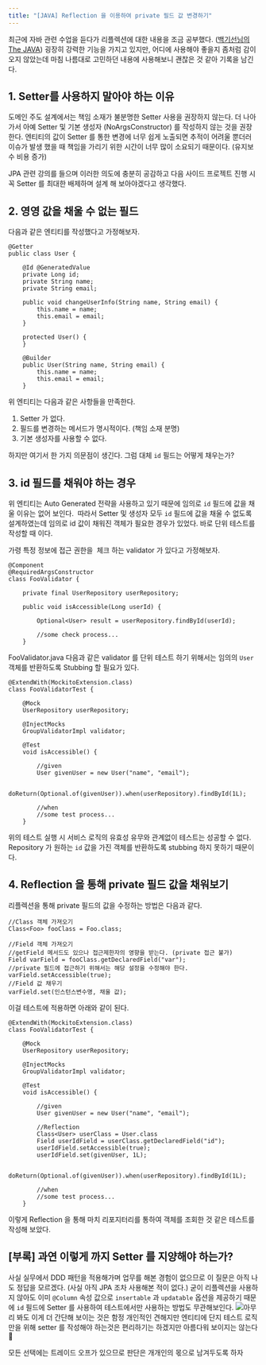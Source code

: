 ```yaml
---
title: "[JAVA] Reflection 을 이용하여 private 필드 값 변경하기"
---
```


최근에 자바 관련 수업을 듣다가 리플렉션에 대한 내용을 조금 공부했다. ([백기선님의 The JAVA](https://www.inflearn.com/course/the-java-code-manipulation/dashboard)) 굉장히 강력한 기능을 가지고 있지만, 어디에 사용해야 좋을지 좀처럼 감이 오지 않았는데 마침 나름대로 고민하던 내용에 사용해보니 괜찮은 것 같아 기록을 남긴다.

## 1. Setter를 사용하지 말아야 하는 이유

도메인 주도 설계에서는 책임 소재가 불분명한 Setter 사용을 권장하지 않는다. 더 나아가서 아예 Setter 및 기본 생성자 (NoArgsConstructor) 를 작성하지 않는 것을 권장한다. 엔티티의 값이 Setter 를 통한 변경에 너무 쉽게 노출되면 추적이 어려울 뿐더러 이슈가 발생 했을 때 책임을 가리기 위한 시간이 너무 많이 소요되기 때문이다. (유지보수 비용 증가) 

JPA 관련 강의를 들으며 이러한 의도에 충분히 공감하고 다음 사이드 프로젝트 진행 시 꼭 Setter 를 최대한 배제하며 설계 해 보아야겠다고 생각했다.

## 2. 영영 값을 채울 수 없는 필드

다음과 같은 엔티티를 작성했다고 가정해보자.

    @Getter
    public class User {
    	
        @Id @GeneratedValue
        private Long id;
        private String name;
        private String email;
        
        public void changeUserInfo(String name, String email) {
        	this.name = name;
            this.email = email;
    	}
        
        protected User() {
        }
        
        @Builder
        public User(String name, String email) {
        	this.name = name;
            this.email = email;
    	}

위 엔티티는 다음과 같은 사항들을 만족한다.

1. Setter 가 없다.
2. 필드를 변경하는 메서드가 명시적이다. (책임 소재 분명)
3. 기본 생성자를 사용할 수 없다. 

하지만 여기서 한 가지 의문점이 생긴다. 그럼 대체 `id` 필드는 어떻게 채우는가?

## 3. id 필드를 채워야 하는 경우

위 엔티티는 Auto Generated 전략을 사용하고 있기 때문에 임의로 `id` 필드에 값을 채울 이유는 없어 보인다.  따라서 Setter 및 생성자 모두 `id` 필드에 값을 채울 수 없도록 설계하였는데 임의로 id 값이 채워진 객체가 필요한 경우가 있었다. 바로 단위 테스트를 작성할 때 이다.

가령 특정 정보에 접근 권한을  체크 하는 validator 가 있다고 가정해보자.

    @Component
    @RequiredArgsConstructor
    class FooValidator {
    	
        private final UserRepository userRepository;
        
        public void isAccessible(Long userId) {
        	
            Optional<User> result = userRepository.findById(userId);
            
            //some check process...
        }
        

FooValidator.java
다음과 같은 validator 를 단위 테스트 하기 위해서는 임의의 `User` 객체를 반환하도록 Stubbing 할 필요가 있다.

    @ExtendWith(MockitoExtension.class)
    class FooValidatorTest {
    
        @Mock
        UserRepository userRepository;
    
        @InjectMocks
        GroupValidatorImpl validator;
    
        @Test
        void isAccessible() {
        
        	//given
            User givenUser = new User("name", "email");
            
            doReturn(Optional.of(givenUser)).when(userRepository).findById(1L);
            
            //when
            //some test process...
        }

위의 테스트 실행 시 서비스 로직의 유효성 유무와 관계없이 테스트는 성공할 수 없다. Repository 가 원하는 `id` 값을 가진 객체를 반환하도록 stubbing 하지 못하기 때문이다.

## 4. Reflection 을 통해 private 필드 값을 채워보기

리플렉션을 통해 private 필드의 값을 수정하는 방법은 다음과 같다. 

    //Class 객체 가져오기
    Class<Foo> fooClass = Foo.class;
    
    //Field 객체 가져오기
    //getField 메서드도 있으나 접근제한자의 영향을 받는다. (private 접근 불가)
    Field varField = fooClass.getDeclaredField("var");
    //private 필드에 접근하기 위해서는 해당 설정을 수정해야 한다.
    varField.setAccessible(true);
    //Field 값 채우기
    varField.set(인스턴스변수명, 채울 값);

이걸 테스트에 적용하면 아래와 같이 된다.

    @ExtendWith(MockitoExtension.class)
    class FooValidatorTest {
    
        @Mock
        UserRepository userRepository;
    
        @InjectMocks
        GroupValidatorImpl validator;
    
        @Test
        void isAccessible() {
        
        	//given
            User givenUser = new User("name", "email");
            
            //Reflection
    		Class<User> userClass = User.class
            Field userIdField = userClass.getDeclaredField("id");
            userIdField.setAccessible(true);
            userIdField.set(givenUser, 1L);
            
            doReturn(Optional.of(givenUser)).when(userRepository).findById(1L);
            
            //when
            //some test process...
        }

이렇게 Reflection 을 통해 마치 리포지터리를 통하여 객체를 조회한 것 같은 테스트를 작성해 보았다.

## [부록] 과연 이렇게 까지 Setter 를 지양해야 하는가?

사실 실무에서 DDD 패턴을 적용해가며 업무를 해본 경험이 없으므로 이 질문은 아직 나도 정답을 모르겠다. (사실 아직 JPA 조차 사용해본 적이 없다.) 굳이 리플렉션을 사용하지 않아도 이미 `@Column` 속성 값으로 `insertable` 과 `updatable` 옵션을 제공하기 때문에 `id` 필드에 Setter 를 사용하여 테스트에서만 사용하는 방법도 무관해보인다.
![](__GHOST_URL__/content/images/2022/09/image-18.png)아무리 봐도 이게 더 간단해 보이는 것은 함정
개인적인 견해지만 엔티티에 단지 테스트 로직만을 위해 setter 를 작성해야 하는것은 편리하기는 하겠지만 아름다워 보이지는 않는다 🤔

모든 선택에는 트레이드 오프가 있으므로 판단은 개개인의 몫으로 남겨두도록 하자 
